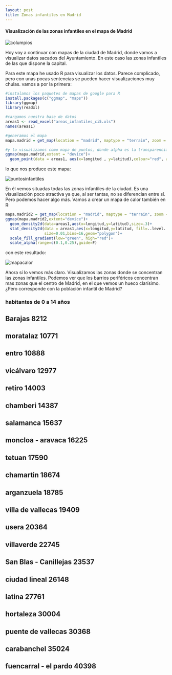 ```yaml
---
layout: post
title: Zonas infantiles en Madrid
---
```

#### Visualización de las zonas infantiles en el mapa de Madrid

![columpios](https://github.com/josegonzalezmotril/josegonzalezmotril.github.io/blob/master/images/infantil.jpg?raw=true)

Hoy voy a continuar con mapas de la ciudad de Madrid, donde vamos a visualizar datos sacados del Ayuntamiento. En este caso las zonas infantiles de las que dispone la capital.

Para este mapa he usado R para visualizar los datos. Parece complicado, pero con unas pocas sentencias se pueden hacer visualizaciones muy chulas. vamos a por la primera:

```r
#instalamos los paquetes de mapas de google para R
install.packages(c("ggmap", "maps"))
library(ggmap)
library(readxl)

#cargamos nuestra base de datos
areas1 <- read_excel("areas_infantiles_ci5.xls")
names(areas1)

#generamos el mapa
mapa.madrid = get_map(location = "madrid", maptype = "terrain", zoom = 12)

#y lo visualizamos como mapa de puntos, donde alpha es la transparencia
ggmap(mapa.madrid,extent = "device")+
  geom_point(data = areas1, aes(x=longitud , y=latitud),colour="red", alpha= 0.15,size=2)
 ```


lo que nos produce este mapa:


![puntosinfantiles](https://github.com/josegonzalezmotril/josegonzalezmotril.github.io/blob/master/images/zonas%20infantiles.jpeg?raw=true)



En él vemos situadas todas las zonas infantiles de la ciudad. Es una visualización poco atractiva ya que, al ser tantas, no se diferencian entre sí. Pero podemos hacer algo más. Vamos a crear un mapa de calor también en R:


```r
mapa.madrid2 = get_map(location = "madrid", maptype = "terrain", zoom = 12)
ggmap(mapa.madrid2,extent="device")+
  geom_density2d(data=areas1,aes(x=longitud,y=latitud),size=.3)+
  stat_density2d(data = areas1,aes(x=longitud,y=latitud, fill=..level..,alpha=..level..),
                 size=0.01,bins=16,geom="polygon")+
  scale_fill_gradient(low="green", high="red")+
  scale_alpha(range=c(0.1,0.25),guide=F)
  ```
  
  
  con este resultado:
  
  
  ![mapacalor](https://github.com/josegonzalezmotril/josegonzalezmotril.github.io/blob/master/images/mapa%20de%20calor%20zonas%20infantiles.jpeg?raw=true)
  
  
  Ahora sí lo vemos más claro. Visualizamos las zonas donde se concentran las zonas infantiles. Podemos ver que los barrios periféricos concentran mas zonas que el centro de Madrid, en el que vemos un hueco clarísimo. ¿Pero corresponde con la población infantil de Madrid?
  
  ### habitantes de 0 a 14 años	
## Barajas	8212
## moratalaz	10771
## entro	10888
## vicálvaro	12977
## retiro	14003
## chamberi	14387
## salamanca	15637
## moncloa - aravaca	16225
## tetuan	17590
## chamartin	18674
## arganzuela	18785
## villa de vallecas	19409
## usera	20364
## villaverde	22745
## San Blas - Canillejas	23537
## ciudad lineal	26148
## latina	27761
## hortaleza	30004
## puente de vallecas	30368
## carabanchel	35024
## fuencarral - el pardo	40398


